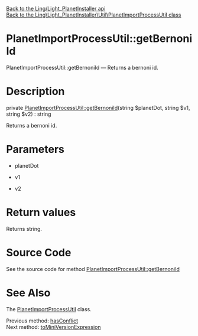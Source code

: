 [Back to the Ling/Light_PlanetInstaller api](https://github.com/lingtalfi/Light_PlanetInstaller/blob/master/doc/api/Ling/Light_PlanetInstaller.md)<br>
[Back to the Ling\Light_PlanetInstaller\Util\PlanetImportProcessUtil class](https://github.com/lingtalfi/Light_PlanetInstaller/blob/master/doc/api/Ling/Light_PlanetInstaller/Util/PlanetImportProcessUtil.md)


PlanetImportProcessUtil::getBernoniId
================



PlanetImportProcessUtil::getBernoniId — Returns a bernoni id.




Description
================


private [PlanetImportProcessUtil::getBernoniId](https://github.com/lingtalfi/Light_PlanetInstaller/blob/master/doc/api/Ling/Light_PlanetInstaller/Util/PlanetImportProcessUtil/getBernoniId.md)(string $planetDot, string $v1, string $v2) : string




Returns a bernoni id.




Parameters
================


- planetDot

    

- v1

    

- v2

    


Return values
================

Returns string.








Source Code
===========
See the source code for method [PlanetImportProcessUtil::getBernoniId](https://github.com/lingtalfi/Light_PlanetInstaller/blob/master/Util/PlanetImportProcessUtil.php#L1202-L1207)


See Also
================

The [PlanetImportProcessUtil](https://github.com/lingtalfi/Light_PlanetInstaller/blob/master/doc/api/Ling/Light_PlanetInstaller/Util/PlanetImportProcessUtil.md) class.

Previous method: [hasConflict](https://github.com/lingtalfi/Light_PlanetInstaller/blob/master/doc/api/Ling/Light_PlanetInstaller/Util/PlanetImportProcessUtil/hasConflict.md)<br>Next method: [toMiniVersionExpression](https://github.com/lingtalfi/Light_PlanetInstaller/blob/master/doc/api/Ling/Light_PlanetInstaller/Util/PlanetImportProcessUtil/toMiniVersionExpression.md)<br>

